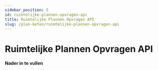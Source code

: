 ```yaml
---
sidebar_position: 5
id: ruimtelijke-plannen-opvragen-api
title: Ruimtelijke Plannen Opvragen API
slug: /plan-keten/ruimtelijke-plannen-opvragen-api
---
```


# Ruimtelijke Plannen Opvragen API

__________Nader in te vullen__________